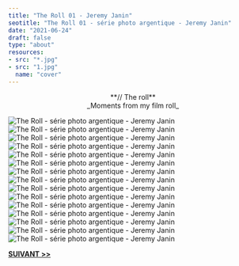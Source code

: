 ```yaml
---
title: "The Roll 01 - Jeremy Janin"
seotitle: "The Roll 01 - série photo argentique - Jeremy Janin"
date: "2021-06-24"
draft: false
type: "about"
resources:
- src: "*.jpg"
- src: "1.jpg"
  name: "cover"
---
```

<center> **// The roll** </center>  
<center> _Moments from my film roll_ </center>   

![The Roll - série photo argentique - Jeremy Janin](01.jpg)
![The Roll - série photo argentique - Jeremy Janin](02.jpg)
![The Roll - série photo argentique - Jeremy Janin](03.jpg)
![The Roll - série photo argentique - Jeremy Janin](04.jpg)
![The Roll - série photo argentique - Jeremy Janin](05.jpg)
![The Roll - série photo argentique - Jeremy Janin](06.jpg)
![The Roll - série photo argentique - Jeremy Janin](07.jpg)
![The Roll - série photo argentique - Jeremy Janin](08.jpg)
![The Roll - série photo argentique - Jeremy Janin](09.jpg)
![The Roll - série photo argentique - Jeremy Janin](10.jpg)
![The Roll - série photo argentique - Jeremy Janin](11.jpg)
![The Roll - série photo argentique - Jeremy Janin](12.jpg)
![The Roll - série photo argentique - Jeremy Janin](13.jpg)
![The Roll - série photo argentique - Jeremy Janin](14.jpg)
![The Roll - série photo argentique - Jeremy Janin](15.jpg)

<justify> [**SUIVANT >>**](http://jeremyjanin.com/the-roll) </justify>
